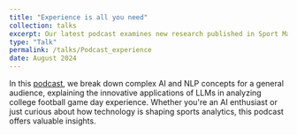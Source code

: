 ```yaml
---
title: "Experience is all you need"
collection: talks
excerpt: Our latest podcast examines new research published in Sport Management Review that uses advanced AI language models to analyze fan sentiment in college football stadium reviews, revealing valuable insights for venue management and operations.
type: "Talk"
permalink: /talks/Podcast_experience
date: August 2024
---
```


In this [podcast](https://youtu.be/TCzltLSmOiM), we break down complex AI and NLP concepts for a general audience, explaining the innovative applications of LLMs in analyzing college football game day experience. Whether you're an AI enthusiast or just curious about how technology is shaping sports analytics, this podcast offers valuable insights.
